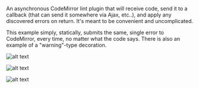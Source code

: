 An asynchronous CodeMirror lint plugin that will receive code, send it to a 
callback (that can send it somewhere via Ajax, etc..), and apply any discovered 
errors on return. It's meant to be convenient and uncomplicated.

This example simply, statically, submits the same, single error to CodeMirror, 
every time, no matter what the code says. There is also an example of a 
"warning"-type decoration.

![alt text](https://github.com/dsoprea/CodeMirrorRemoteValidator/raw/master/screenshot1.png "Screenshot 1")

![alt text](https://github.com/dsoprea/CodeMirrorRemoteValidator/raw/master/screenshot2.png "Screenshot 2")

![alt text](https://github.com/dsoprea/CodeMirrorRemoteValidator/raw/master/screenshot3.png "Screenshot 3")

